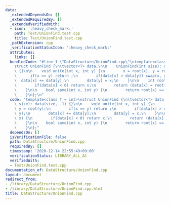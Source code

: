 ```yaml
---
data:
  _extendedDependsOn: []
  _extendedRequiredBy: []
  _extendedVerifiedWith:
  - icon: ':heavy_check_mark:'
    path: Test/UnionFind.test.cpp
    title: Test/UnionFind.test.cpp
  _pathExtension: cpp
  _verificationStatusIcon: ':heavy_check_mark:'
  attributes:
    links: []
  bundledCode: "#line 1 \"DataStructure/UnionFind.cpp\"\ntemplate<class T = int>\n\
    struct UnionFind {\n\tvector<T> data;\n\n    UnionFind(int size): data(size, -1)\
    \ {}\n\n    void unite(int x, int y) {\n        x = root(x), y = root(y);\n  \
    \      if(x == y) return ;\n        if(data[x] > data[y]) swap(x, y);\n      \
    \  data[x] += data[y];\n        data[y] = x;\n    }\n\n    int root(int x) {\n\
    \        if(data[x] < 0) return x;\n        return (data[x] = root(data[x]));\n\
    \    }\n\n    bool same(int x, int y) {\n        return root(x) == root(y);\n\
    \    }\n};\n"
  code: "template<class T = int>\nstruct UnionFind {\n\tvector<T> data;\n\n    UnionFind(int\
    \ size): data(size, -1) {}\n\n    void unite(int x, int y) {\n        x = root(x),\
    \ y = root(y);\n        if(x == y) return ;\n        if(data[x] > data[y]) swap(x,\
    \ y);\n        data[x] += data[y];\n        data[y] = x;\n    }\n\n    int root(int\
    \ x) {\n        if(data[x] < 0) return x;\n        return (data[x] = root(data[x]));\n\
    \    }\n\n    bool same(int x, int y) {\n        return root(x) == root(y);\n\
    \    }\n};"
  dependsOn: []
  isVerificationFile: false
  path: DataStructure/UnionFind.cpp
  requiredBy: []
  timestamp: '2020-12-14 22:55:49+09:00'
  verificationStatus: LIBRARY_ALL_AC
  verifiedWith:
  - Test/UnionFind.test.cpp
documentation_of: DataStructure/UnionFind.cpp
layout: document
redirect_from:
- /library/DataStructure/UnionFind.cpp
- /library/DataStructure/UnionFind.cpp.html
title: DataStructure/UnionFind.cpp
---
```


